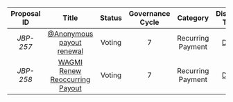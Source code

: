 | Proposal ID | Title | Status | Governance Cycle | Category | Discussion Thread | Data Backup | Voting | Total Votes | For | Against |
| :--: | :--: | :--: | :--: | :--: | :--: | :--: | :--: | :--: | :--: | :--: |
| _JBP-257_ | [@Anonymous  payout renewal](/GC7/JBP-257.md) | Voting | 7 | Recurring Payment | [Discord](https://discord.com/channels/889377541675159602/964601032703352873/1017676945510637638) | [IPFS](https://gateway.pinata.cloud/ipfs/QmRjFb2CFrSZsEzA2mBi3RiGv2HmGM1kaEf1UtgWUZy2sE) | [Snapshot](https://snapshot.org/#/jigglyjams.eth/proposal/0x43d98975c136336423966112f1bef63abd7dd405b59c7828c0cf938361868360) |  |  |  |
| _JBP-258_ | [WAGMI Renew Reoccurring Payout](/GC7/JBP-258.md) | Voting | 7 | Recurring Payment | [Discord](https://discord.com/channels/889377541675159602/964601032703352873/1017676942977273866) | [IPFS](https://gateway.pinata.cloud/ipfs/QmaZnxSP1piyn3V2EQnaZWBG9Wc1nBV5VKWMUHhR71XgRm) | [Snapshot](https://snapshot.org/#/jigglyjams.eth/proposal/0xe7bbf5cefeea5693ad1bb973c2ce72b6b48f6e74ec4a166620338f2d70dab5e9) |  |  |  |